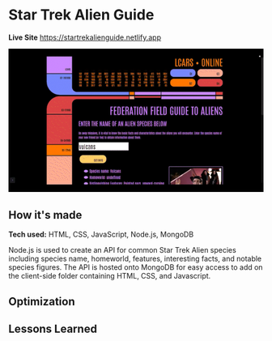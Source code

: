 # Star Trek Alien Guide

**Live Site** https://startrekalienguide.netlify.app

![alt tag](https://github.com/MazeBuer/StarTrek-API/blob/main/StarTrek_Aliens_AdobeExpress.gif?raw=true)

## How it's made
**Tech used:** HTML, CSS, JavaScript, Node.js, MongoDB

Node.js is used to create an API for common Star Trek Alien species including species name, homeworld, features, interesting facts, and notable species figures. The API is hosted onto MongoDB for easy access to add on the client-side folder containing HTML, CSS, and Javascript.

## Optimization

## Lessons Learned
